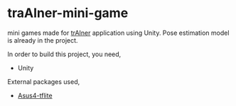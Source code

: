# traAIner-mini-game

mini games made for [trAIner](https://github.com/Karthick47v2/trAIner) application using Unity. Pose estimation model is already in the project. 

In order to build this project, you need,
 - Unity 

External packages used, 
 - [Asus4-tflite](https://github.com/asus4/tf-lite-unity-sample)
